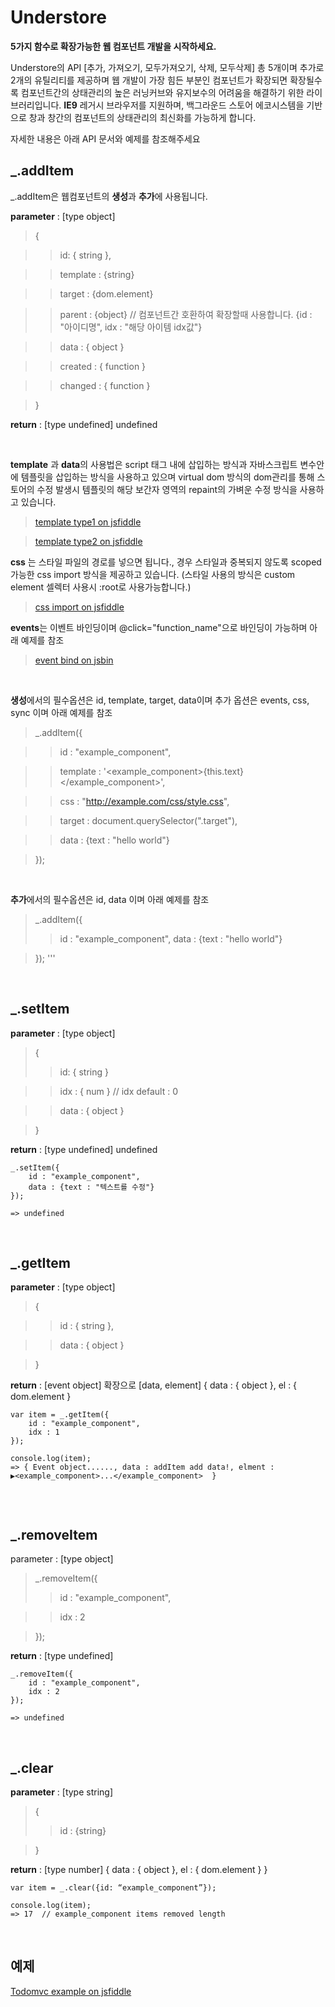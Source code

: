 # Understore

**5가지 함수로 확장가능한 웹 컴포넌트 개발을 시작하세요.**

Understore의 API [추가, 가져오기, 모두가져오기, 삭제, 모두삭제] 총 5개이며 추가로 2개의 유틸리티를 제공하며 웹 개발이 가장 힘든 부분인 컴포넌트가 확장되면 확장될수록 컴포넌트간의 상태관리의 높은 러닝커브와 유지보수의 어려움을 해결하기 위한 라이브러리입니다. **IE9** 레거시 브라우저를 지원하며, 백그라운드 스토어 에코시스템을 기반으로 창과 창간의 컴포넌트의 상태관리의 최신화를 가능하게 합니다.

자세한 내용은 아래 API 문서와 예제를 참조해주세요

## _.addItem

_.addItem은 웹컴포넌트의 **생성**과 **추가**에 사용됩니다.


**parameter** : [type object]

>	{

>>	id: { string },

>>	template : {string}

>>	target : {dom.element}

>>  parent : {object} // 컴포넌트간 호환하여 확장할때 사용합니다. {id : "아이디명", idx : "해당 아이템 idx값"}

>>	data : { object }

>>	created : { function }

>>	changed : { function }

>}

**return** : [type undefined]
undefined

&nbsp;



**template** 과 **data**의 사용법은 script 태그 내에 삽입하는 방식과 자바스크립트 변수안에 템플릿을 삽입하는 방식을 사용하고 있으며 virtual dom 방식의 dom관리를 통해 스토어의 수정 발생시 템플릿의 해당 보간자 영역의 repaint의 가벼운 수정 방식을 사용하고 있습니다.

> [template type1 on jsfiddle](https://jsfiddle.net/understore/xjgxouLa/)

> [template type2 on jsfiddle](https://jsfiddle.net/understore/bzvxvL1w/)


**css** 는 스타일 파일의 경로를 넣으면 됩니다., 경우 스타일과 중복되지 않도록 scoped 가능한 css import 방식을 제공하고 있습니다. (스타일 사용의 방식은 custom element 셀렉터 사용시 :root로 사용가능합니다.)

>[css import on jsfiddle](https://jsfiddle.net/understore/4y78mtpj/)


**events**는 이벤트 바인딩이며 @click="function_name"으로 바인딩이 가능하며 아래 예제를 참조

>[event bind on jsbin](https://jsfiddle.net/understore/z8c9ngku/)

&nbsp;

**생성**에서의 필수옵션은 id, template, target, data이며
추가 옵션은 events, css, sync 이며 아래 예제를 참조


>_.addItem({ 

>>id : "example_component", 

>>template : '<example_component><span>{this.text}</span></example_component>',

>>css : "http://example.com/css/style.css",

>>target : document.querySelector(".target"), 

>>data : {text : "hello world"} 

>});

&nbsp;

**추가**에서의 필수옵션은 id, data 이며 아래 예제를 참조

>_.addItem({ 
>>id : "example_component", 
>>data : {text : "hello world"} 

>});
'''

&nbsp;

## _.setItem

**parameter** : [type object]
>	{
>> id: { string }

>>	idx : { num } // idx default : 0

>> data : { object }

>}

**return** : [type undefined]
undefined





```
_.setItem({ 
	id : "example_component", 
	data : {text : "텍스트를 수정"} 
});

=> undefined
```
&nbsp;

## _.getItem


**parameter** : [type object]
> {

>> id : { string },

>> data : { object }

>}

**return** : [event object] 확장으로 [data, element]
{
	data : { object },
	el : { dom.element 
}

```
var item = _.getItem({
	id : "example_component",
	idx : 1
});
  
console.log(item);
=> { Event object......, data : addItem add data!, elment : ▶<example_component>...</example_component>  }


```



&nbsp;
## _.removeItem



parameter : [type object]

>_.removeItem({ 
>>id : "example_component", 

>>idx : 2

>});

**return** : [type undefined]

```
_.removeItem({ 
	id : "example_component", 
	idx : 2
});

=> undefined
```

&nbsp;

## _.clear

**parameter** : [type string]
>{
>> id : {string}

>}

**return** : [type number]
{
	data : { object },
	el : { dom.element }
}


```
var item = _.clear({id: “example_component”});

console.log(item);
=> 17  // example_component items removed length
```
&nbsp;




## 예제

[Todomvc example on jsfiddle](https://jsfiddle.net/understore/x2seku4z/)